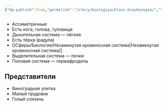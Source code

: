 ```yaml
---
{"dg-publish":true,"permalink":"/sfery/biologiya/klass-bryuhonogie/","tags":["Зоология"]}
---
```


- Ассиметричные
- Есть нога, голова, туловище
- Дыхательная система — лёгкие
- Есть тёрка (радула)
- [[Сферы/Биология/Незамкнутая кровеносная система\|Незамкнутая кровеносная система]]
- Выделительная система — почки
- Половая система — гермафродиты
## Представители
- Виноградная улитка
- Малый прудовик
- Голый слизень